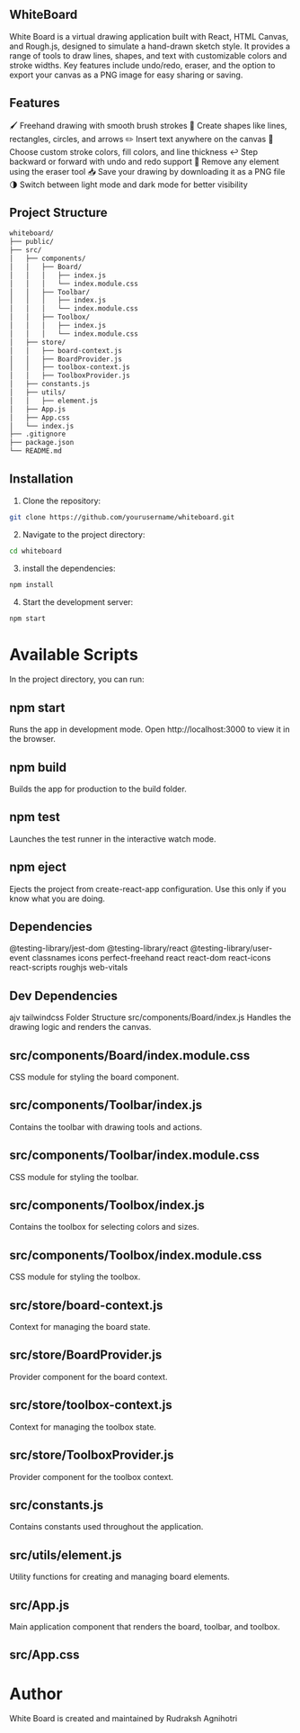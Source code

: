 ## WhiteBoard

White Board is a virtual drawing application built with React, HTML Canvas, and Rough.js, designed to simulate a hand-drawn sketch style. It provides a range of tools to draw lines, shapes, and text with customizable colors and stroke widths. Key features include undo/redo, eraser, and the option to export your canvas as a PNG image for easy sharing or saving.

## Features

🖌️ Freehand drawing with smooth brush strokes
📏 Create shapes like lines, rectangles, circles, and arrows
✏️ Insert text anywhere on the canvas
🎨 Choose custom stroke colors, fill colors, and line thickness
↩️ Step backward or forward with undo and redo support
🧹 Remove any element using the eraser tool
📥 Save your drawing by downloading it as a PNG file
🌗 Switch between light mode and dark mode for better visibility

## Project Structure

```bash
whiteboard/
├── public/
├── src/
│   ├── components/
│   │   ├── Board/
│   │   │   ├── index.js
│   │   │   └── index.module.css
│   │   ├── Toolbar/
│   │   │   ├── index.js
│   │   │   └── index.module.css
│   │   ├── Toolbox/
│   │   │   ├── index.js
│   │   │   └── index.module.css
│   ├── store/
│   │   ├── board-context.js
│   │   ├── BoardProvider.js
│   │   ├── toolbox-context.js
│   │   ├── ToolboxProvider.js
│   ├── constants.js
│   ├── utils/
│   │   ├── element.js
│   ├── App.js
│   ├── App.css
│   └── index.js
├── .gitignore
├── package.json
└── README.md
```

## Installation 


1. Clone the repository:
  ```bash
git clone https://github.com/yourusername/whiteboard.git
 ```

2. Navigate to the project directory:
 ```bash
cd whiteboard
```
3. install the dependencies:
```bash
npm install
```

4. Start the development server:
```bash
npm start
```

# Available Scripts
In the project directory, you can run:

## npm start
Runs the app in development mode. Open http://localhost:3000 to view it in the browser.

## npm build
Builds the app for production to the build folder.

## npm test
Launches the test runner in the interactive watch mode.

## npm eject
Ejects the project from create-react-app configuration. Use this only if you know what you are doing.

## Dependencies
@testing-library/jest-dom
@testing-library/react
@testing-library/user-event
classnames
icons
perfect-freehand
react
react-dom
react-icons
react-scripts
roughjs
web-vitals

## Dev Dependencies
ajv
tailwindcss
Folder Structure
src/components/Board/index.js
Handles the drawing logic and renders the canvas.

## src/components/Board/index.module.css
CSS module for styling the board component.

## src/components/Toolbar/index.js
Contains the toolbar with drawing tools and actions.

## src/components/Toolbar/index.module.css
CSS module for styling the toolbar.

## src/components/Toolbox/index.js
Contains the toolbox for selecting colors and sizes.

## src/components/Toolbox/index.module.css
CSS module for styling the toolbox.

## src/store/board-context.js
Context for managing the board state.

## src/store/BoardProvider.js
Provider component for the board context.

## src/store/toolbox-context.js
Context for managing the toolbox state.

## src/store/ToolboxProvider.js
Provider component for the toolbox context.

## src/constants.js
Contains constants used throughout the application.

## src/utils/element.js
Utility functions for creating and managing board elements.

## src/App.js
Main application component that renders the board, toolbar, and toolbox.

## src/App.css

# Author
White Board is created and maintained by Rudraksh Agnihotri




